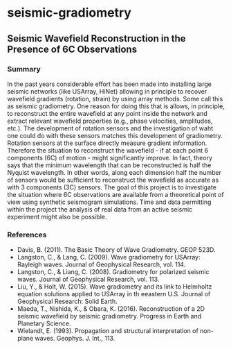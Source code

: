 # seismic-gradiometry
## Seismic Wavefield Reconstruction in the Presence of 6C Observations

### Summary
In the past years considerable effort has been made into installing large seismic networks (like USArray, HiNet) allowing in principle to recover wavefield gradients (rotation, strain) by using array methods. Some call this as seismic gradiometry. One reason for doing this that is allows, in principle, to reconstruct the entire wavefield at any point inside the network and extract relevant wavefield properties (e.g., phase velocities, amplitudes, etc.). The development of rotation sensors and the investigation of waht one could do with these sensors matches this development of gradiometry. Rotation sensors at the surface directly measure gradient information. Therefore the situation to reconstruct the wavefield - if at each point 6 components (6C) of motion - might significantly improve. In fact, theory says that the minimum wavelength that can be reconstructed is half the Nyquist wavelength. In other words, along each dimension half the number of sensors would be sufficient to reconstruct the wavefield as accurate as with 3 components (3C) sensors. The goal of this project is to investigate the situation where 6C observations are available from a theoretical point of view using synthetic seismogram simulations. Time and data permitting within the project the analysis of real data from an active seismic experiment might also be possible.

### References
- Davis, B. (2011). The Basic Theory of Wave Gradiometry. GEOP 523D.
- Langston, C., & Lang, C. (2009). Wave gradiometry for USArray: Rayleigh waves. Journal of Geophysical Research, vol. 114.
- Langston, C., & Liang, C. (2008). Gradiometry for polarized seismic waves. Journal of Geophysical Research, vol. 113.
- Liu, Y., & Holt, W. (2015). Wave gradiometry and its link to Helmholtz equation solutions applied to USArray in th eeastern U.S. Journal of Geophysical Research: Solid Earth.
- Maeda, T., Nishida, K., & Obara, K. (2016). Reconstruction of a 2D seismic wavefield by seismic gradiometry. Progress in Earth and Planetary Science.
- Wielandt, E. (1993). Propagation and structural interpretation of non-plane waves. Geophys. J. Int., 113.
